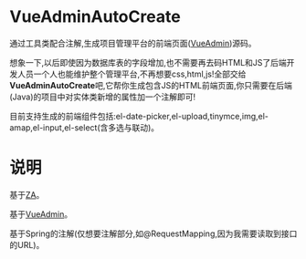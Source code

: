 # **VueAdminAutoCreate**

通过工具类配合注解,生成项目管理平台的前端页面([VueAdmin](https://github.com/PanJiaChen/vue-element-admin))源码。

想象一下,以后即使因为数据库表的字段增加,也不需要再去码HTML和JS了后端开发人员一个人也能维护整个管理平台,不再想要css,html,js!全部交给**VueAdminAutoCreate**吧,它帮你生成包含JS的HTML前端页面,你只需要在后端(Java)的项目中对实体类新增的属性加一个注解即可!

目前支持生成的前端组件包括:el-date-picker,el-upload,tinymce,img,el-amap,el-input,el-select(含多选与联动)。

# **说明**

基于[ZA](https://github.com/342535324/ZA)。

基于[VueAdmin](https://github.com/PanJiaChen/vue-element-admin)。

基于Spring的注解(仅想要注解部分,如@RequestMapping,因为我需要读取到接口的URL)。

